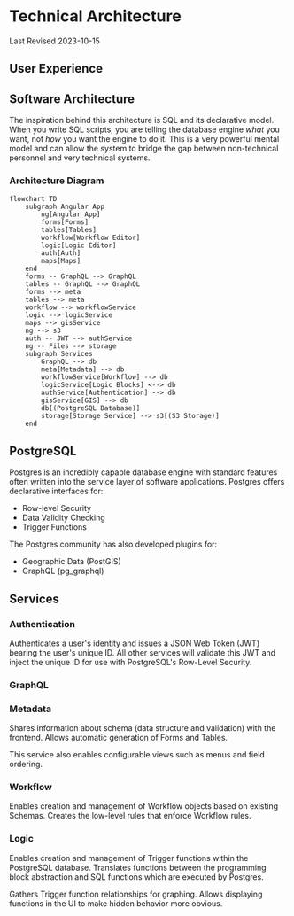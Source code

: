 # Technical Architecture
Last Revised 2023-10-15
## User Experience
## Software Architecture
The inspiration behind this architecture is SQL and its declarative model. When you write SQL scripts, you are telling the database engine _what_ you want, not _how_ you want the engine to do it. This is a very powerful mental model and can allow the system to bridge the gap between non-technical personnel and very technical systems.
### Architecture Diagram
```mermaid
flowchart TD
    subgraph Angular App
        ng[Angular App]
        forms[Forms]
        tables[Tables]
        workflow[Workflow Editor]
        logic[Logic Editor]
        auth[Auth]
        maps[Maps]
    end
    forms -- GraphQL --> GraphQL
    tables -- GraphQL --> GraphQL
    forms --> meta
    tables --> meta
    workflow --> workflowService
    logic --> logicService
    maps --> gisService
    ng --> s3
    auth -- JWT --> authService
    ng -- Files --> storage
    subgraph Services
        GraphQL --> db
        meta[Metadata] --> db
        workflowService[Workflow] --> db
        logicService[Logic Blocks] <--> db
        authService[Authentication] --> db
        gisService[GIS] --> db
        db[(PostgreSQL Database)]
        storage[Storage Service] --> s3[(S3 Storage)]
    end
```
## PostgreSQL
Postgres is an incredibly capable database engine with standard features often written into the service layer of software applications. Postgres offers declarative interfaces for:
- Row-level Security
- Data Validity Checking
- Trigger Functions

The Postgres community has also developed plugins for:
- Geographic Data (PostGIS)
- GraphQL (pg_graphql)
## Services
### Authentication
Authenticates a user's identity and issues a JSON Web Token (JWT) bearing the user's unique ID. All other services will validate this JWT and inject the unique ID for use with PostgreSQL's Row-Level Security.
### GraphQL
### Metadata
Shares information about schema (data structure and validation) with the frontend. Allows automatic generation of Forms and Tables.

This service also enables configurable views such as menus and field ordering.
### Workflow
Enables creation and management of Workflow objects based on existing Schemas. Creates the low-level rules that enforce Workflow rules.
### Logic
Enables creation and management of Trigger functions within the PostgreSQL database. Translates functions between the programming block abstraction and SQL functions which are executed by Postgres.

Gathers Trigger function relationships for graphing. Allows displaying functions in the UI to make hidden behavior more obvious.
